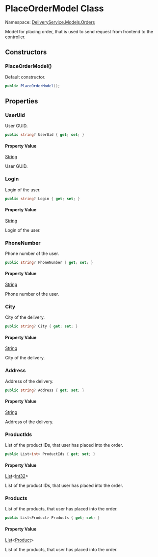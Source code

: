 # PlaceOrderModel Class 

Namespace: [DeliveryService.Models.Orders](DeliveryService.Models.Orders.md)

Model for placing order, that is used to send request from frontend to the controller.

## Constructors 

### PlaceOrderModel()

Default constructor.

```C#
public PlaceOrderModel();
```

## Properties 

### UserUid

User GUID.

```C#
public string? UserUid { get; set; }
```

#### Property Value

[String](https://learn.microsoft.com/en-us/dotnet/api/system.string)

User GUID.

### Login

Login of the user.

```C#
public string? Login { get; set; }
```

#### Property Value

[String](https://learn.microsoft.com/en-us/dotnet/api/system.string)

Login of the user.

### PhoneNumber

Phone number of the user.

```C#
public string? PhoneNumber { get; set; }
```

#### Property Value

[String](https://learn.microsoft.com/en-us/dotnet/api/system.string)

Phone number of the user.

### City

City of the delivery.

```C#
public string? City { get; set; }
```

#### Property Value

[String](https://learn.microsoft.com/en-us/dotnet/api/system.string)

City of the delivery.

### Address

Address of the delivery.

```C#
public string? Address { get; set; }
```

#### Property Value

[String](https://learn.microsoft.com/en-us/dotnet/api/system.string)

Address of the delivery.

### ProductIds

List of the product IDs, that user has placed into the order.

```C#
public List<int> ProductIds { get; set; }
```

#### Property Value

[List](https://learn.microsoft.com/en-us/dotnet/api/system.collections.generic.list-1)<[Int32](https://learn.microsoft.com/en-us/dotnet/api/system.int32)>

List of the product IDs, that user has placed into the order.

### Products

List of the products, that user has placed into the order.

```C#
public List<Product> Products { get; set; }
```

#### Property Value

[List](https://learn.microsoft.com/en-us/dotnet/api/system.collections.generic.list-1)<[Product](https://github.com/alexeysp11/workflow-lib/blob/main/docs/Models/Business/Products/Product.md)>

List of the products, that user has placed into the order.
